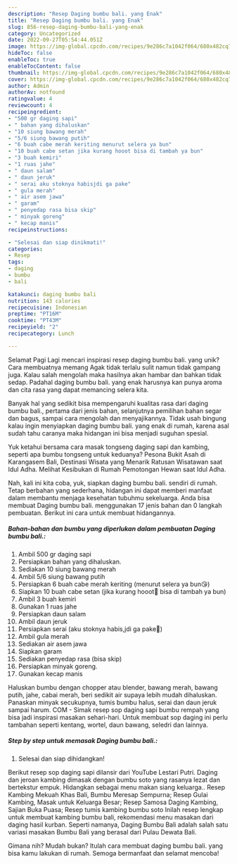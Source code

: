 ```yaml
---
description: "Resep Daging bumbu bali. yang Enak"
title: "Resep Daging bumbu bali. yang Enak"
slug: 856-resep-daging-bumbu-bali-yang-enak
category: Uncategorized
date: 2022-09-27T05:54:44.051Z
image: https://img-global.cpcdn.com/recipes/9e286c7a1042f064/680x482cq70/daging-bumbu-bali-foto-resep-utama.jpg
hideToc: false
enableToc: true
enableTocContent: false
thumbnail: https://img-global.cpcdn.com/recipes/9e286c7a1042f064/680x482cq70/daging-bumbu-bali-foto-resep-utama.jpg
cover: https://img-global.cpcdn.com/recipes/9e286c7a1042f064/680x482cq70/daging-bumbu-bali-foto-resep-utama.jpg
author: Admin
authorAv: notfound
ratingvalue: 4
reviewcount: 4
recipeingredient:
- "500 gr daging sapi"
- " bahan yang dihaluskan"
- "10 siung bawang merah"
- "5/6 siung bawang putih"
- "6 buah cabe merah keriting menurut selera ya bun"
- "10 buah cabe setan jika kurang hooot bisa di tambah ya bun"
- "3 buah kemiri"
- "1 ruas jahe"
- " daun salam"
- " daun jeruk"
- " serai aku stoknya habisjdi ga pake"
- " gula merah"
- " air asem jawa"
- " garam"
- " penyedap rasa bisa skip"
- " minyak goreng"
- " kecap manis"
recipeinstructions:

- "Selesai dan siap dinikmati!"
categories:
- Resep
tags:
- daging
- bumbu
- bali

katakunci: daging bumbu bali 
nutrition: 143 calories
recipecuisine: Indonesian
preptime: "PT16M"
cooktime: "PT43M"
recipeyield: "2"
recipecategory: Lunch

---
```



Selamat Pagi Lagi mencari inspirasi resep daging bumbu bali. yang unik? Cara membuatnya memang Agak tidak terlalu sulit namun tidak gampang juga. Kalau salah mengolah maka hasilnya akan hambar dan bahkan tidak sedap. Padahal daging bumbu bali. yang enak harusnya kan punya aroma dan cita rasa yang dapat memancing selera kita.


Banyak hal yang sedikit bisa mempengaruhi kualitas rasa dari daging bumbu bali., pertama dari jenis bahan, selanjutnya pemilihan bahan segar dan bagus, sampai cara mengolah dan menyajikannya. Tidak usah bingung kalau ingin menyiapkan daging bumbu bali. yang enak di rumah, karena asal sudah tahu caranya maka hidangan ini bisa menjadi suguhan spesial.

Yuk ketahui bersama cara masak tongseng daging sapi dan kambing, seperti apa bumbu tongseng untuk keduanya? Pesona Bukit Asah di Karangasem Bali, Destinasi Wisata yang Menarik Ratusan Wisatawan saat Idul Adha. Melihat Kesibukan di Rumah Pemotongan Hewan saat Idul Adha.


Nah, kali ini kita coba, yuk, siapkan daging bumbu bali. sendiri di rumah. Tetap berbahan yang sederhana, hidangan ini dapat memberi manfaat dalam membantu menjaga kesehatan tubuhmu sekeluarga. Anda bisa membuat Daging bumbu bali. menggunakan 17 jenis bahan dan 0 langkah pembuatan. Berikut ini cara untuk membuat hidangannya.

<!--inarticleads1-->

##### Bahan-bahan dan bumbu yang diperlukan dalam pembuatan Daging bumbu bali.:

1. Ambil 500 gr daging sapi
1. Persiapkan  bahan yang dihaluskan.
1. Sediakan 10 siung bawang merah
1. Ambil 5/6 siung bawang putih
1. Persiapkan 6 buah cabe merah keriting (menurut selera ya bun😘)
1. Siapkan 10 buah cabe setan (jika kurang hooot🥵 bisa di tambah ya bun)
1. Ambil 3 buah kemiri
1. Gunakan 1 ruas jahe
1. Persiapkan  daun salam
1. Ambil  daun jeruk
1. Persiapkan  serai (aku stoknya habis,jdi ga pake🙏)
1. Ambil  gula merah
1. Sediakan  air asem jawa
1. Siapkan  garam
1. Sediakan  penyedap rasa (bisa skip)
1. Persiapkan  minyak goreng.
1. Gunakan  kecap manis


Haluskan bumbu dengan chopper atau blender, bawang merah, bawang putih, jahe, cabai merah, beri sedikit air supaya lebih mudah dihaluskan. Panaskan minyak secukupnya, tumis bumbu halus, serai dan daun jeruk sampai harum. COM - Simak resep sop daging sapi bumbu rempah yang bisa jadi inspirasi masakan sehari-hari. Untuk membuat sop daging ini perlu tambahan seperti kentang, wortel, daun bawang, seledri dan lainnya. 

<!--inarticleads2-->

##### Step by step untuk memasak Daging bumbu bali.:


1. Selesai dan siap dihidangkan!

Berikut resep sop daging sapi dilansir dari YouTube Lestari Putri. Daging dan jeroan kambing dimasak dengan bumbu soto yang rasanya lezat dan bertekstur empuk. Hidangkan sebagai menu makan siang keluarga.. Resep Kambing Mekuah Khas Bali, Bumbu Meresap Sempurna; Resep Gulai Kambing, Masak untuk Keluarga Besar; Resep Samosa Daging Kambing, Sajian Buka Puasa; Resep tumis kambing bumbu soto Inilah resep lengkap untuk membuat kambing bumbu bali, rekomendasi menu masakan dari daging hasil kurban. Seperti namanya, Daging Bumbu Bali adalah salah satu variasi masakan Bumbu Bali yang berasal dari Pulau Dewata Bali. 

Gimana nih? Mudah bukan? Itulah cara membuat daging bumbu bali. yang bisa kamu lakukan di rumah. Semoga bermanfaat dan selamat mencoba!
